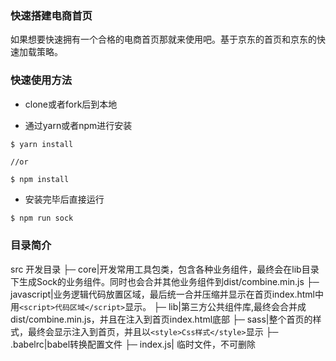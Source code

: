 ### 快速搭建电商首页

如果想要快速拥有一个合格的电商首页那就来使用吧。基于京东的首页和京东的快速加载策略。

### 快速使用方法

+ clone或者fork后到本地

+ 通过yarn或者npm进行安装

```
$ yarn install

//or

$ npm install
```

+ 安装完毕后直接运行

```javascript
$ npm run sock
```

### 目录简介

src 开发目录
├─ core|开发常用工具包类，包含各种业务组件，最终会在lib目录下生成Sock的业务组件。同时也会合并其他业务组件到dist/combine.min.js
├─ javascript|业务逻辑代码放置区域，最后统一合并压缩并显示在首页index.html中用`<script>代码区域</script>`显示。
├─ lib|第三方公共组件库,最终会合并成dist/combine.min.js，并且在注入到首页index.html底部
├─ sass|整个首页的样式，最终会显示注入到首页，并且以`<style>Css样式</style>`显示
├─ .babelrc|babel转换配置文件
├─ index.js| 临时文件，不可删除 